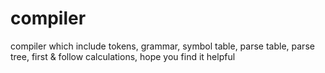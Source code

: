 # compiler
compiler which include tokens, grammar, symbol table, parse table, parse tree, first &amp; follow calculations, hope you find it helpful 
